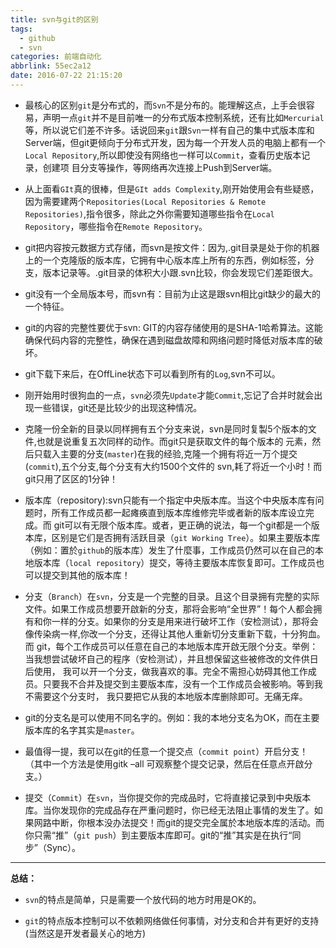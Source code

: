 ```yaml
---
title: svn与git的区别
tags:
  - github
  - svn
categories: 前端自动化
abbrlink: 55ec2a12
date: 2016-07-22 21:15:20
---
```




- 最核心的区别`git`是分布式的，而`Svn`不是分布的。能理解这点，上手会很容易，声明一点`git`并不是目前唯一的分布式版本控制系统，还有比如`Mercurial`等，所以说它们差不许多。话说回来`git`跟`Svn`一样有自己的集中式版本库和Server端，但git更倾向于分布式开发，因为每一个开发人员的电脑上都有一个`Local Repository`,所以即使没有网络也一样可以`Commit`，查看历史版本记录，创建项 目分支等操作，等网络再次连接上Push到Server端。
 <!--more-->

- 从上面看`GIt`真的很棒，但是`GIt adds Complexity`,刚开始使用会有些疑惑，因为需要建两个`Repositories(Local Repositories & Remote Repositories)`,指令很多，除此之外你需要知道哪些指令在`Local Repository`，哪些指令在`Remote Repository`。

- git把内容按元数据方式存储，而svn是按文件：因为,.git目录是处于你的机器上的一个克隆版的版本库，它拥有中心版本库上所有的东西，例如标签，分支，版本记录等。.git目录的体积大小跟.svn比较，你会发现它们差距很大。

-  git没有一个全局版本号，而svn有：目前为止这是跟svn相比git缺少的最大的一个特征。

- git的内容的完整性要优于svn: GIT的内容存储使用的是SHA-1哈希算法。这能确保代码内容的完整性，确保在遇到磁盘故障和网络问题时降低对版本库的破坏。

- git下载下来后，在OffLine状态下可以看到所有的`Log`,svn不可以。

- 刚开始用时很狗血的一点，`svn`必须先`Update`才能`Commit`,忘记了合并时就会出现一些错误，git还是比较少的出现这种情况。

- 克隆一份全新的目录以同样拥有五个分支来说，svn是同时复製5个版本的文件,也就是说重复五次同样的动作。而git只是获取文件的每个版本的 元素，然后只载入主要的分支(`master`)在我的经验,克隆一个拥有将近一万个提交(`commit`),五个分支,每个分支有大约1500个文件的 svn,耗了将近一个小时！而git只用了区区的1分钟！

- 版本库（repository):svn只能有一个指定中央版本库。当这个中央版本库有问题时，所有工作成员都一起瘫痪直到版本库维修完毕或者新的版本库设立完成。而 git可以有无限个版本库。或者，更正确的说法，每一个git都是一个版本库，区别是它们是否拥有活跃目录（`git Working Tree`）。如果主要版本库（例如：置於`github`的版本库）发生了什麼事，工作成员仍然可以在自己的本地版本库（`local repository`）提交，等待主要版本库恢复即可。工作成员也可以提交到其他的版本库！

- 分支（`Branch`）在`svn`，分支是一个完整的目录。且这个目录拥有完整的实际文件。如果工作成员想要开啟新的分支，那将会影响“全世界”！每个人都会拥有和你一样的分支。如果你的分支是用来进行破坏工作（安检测试），那将会像传染病一样,你改一个分支，还得让其他人重新切分支重新下载，十分狗血。而 git，每个工作成员可以任意在自己的本地版本库开啟无限个分支。举例：当我想尝试破坏自己的程序（安检测试），并且想保留这些被修改的文件供日后使用， 我可以开一个分支，做我喜欢的事。完全不需担心妨碍其他工作成员。只要我不合并及提交到主要版本库，没有一个工作成员会被影响。等到我不需要这个分支时， 我只要把它从我的本地版本库删除即可。无痛无痒。

-  git的分支名是可以使用不同名字的。例如：我的本地分支名为OK，而在主要版本库的名字其实是`master`。

- 最值得一提，我可以在git的任意一个提交点（`commit point`）开启分支！（其中一个方法是使用gitk –all 可观察整个提交记录，然后在任意点开啟分支。）

- 提交（`Commit`）在`svn`，当你提交你的完成品时，它将直接记录到中央版本库。当你发现你的完成品存在严重问题时，你已经无法阻止事情的发生了。如果网路中断，你根本没办法提交！而git的提交完全属於本地版本库的活动。而你只需“推”（`git push`）到主要版本库即可。git的“推”其实是在执行“同步”（Sync）。

---

**总结：**

- `svn`的特点是简单，只是需要一个放代码的地方时用是OK的。

- `git`的特点版本控制可以不依赖网络做任何事情，对分支和合并有更好的支持(当然这是开发者最关心的地方)

